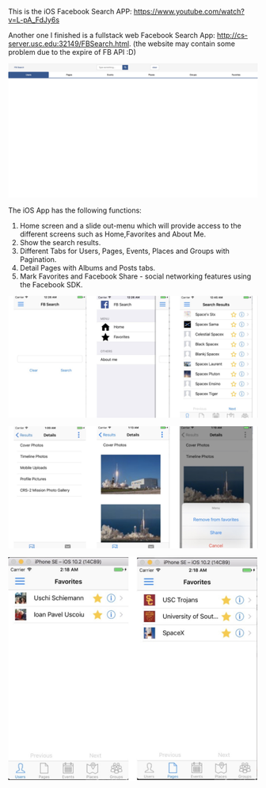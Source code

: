 This is the iOS Facebook Search APP: https://www.youtube.com/watch?v=L-pA_FdJy6s

Another one I finished is a fullstack web Facebook Search App: http://cs-server.usc.edu:32149/FBSearch.html.
(the website may contain some problem due to the expire of FB API :D)

![image](https://github.com/Caoyoung1991/Facebook-Search-iOS/blob/master/githubimg/FB_Web.jpg)

The iOS App has the following functions:

1. Home screen and a slide out-menu which will provide access to the different screens such as Home,Favorites and About Me.
2. Show the search results.
3. Different Tabs for Users, Pages, Events, Places and Groups with Pagination.
4. Detail Pages with Albums and Posts tabs.
5. Mark Favorites and Facebook Share - social networking features using the Facebook SDK.

![image](https://github.com/Caoyoung1991/Facebook-Search-iOS/blob/master/githubimg/iOS_1.jpg)

![image](https://github.com/Caoyoung1991/Facebook-Search-iOS/blob/master/githubimg/iOS_2.jpg)

![image](https://github.com/Caoyoung1991/Facebook-Search-iOS/blob/master/githubimg/iOS_3.jpg)

